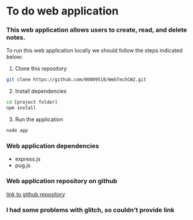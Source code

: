 # To do web application

### This web application allows users to create, read, and delete notes.

To run this web application locally we should follow the steps indicated below:

1. Clone this repository
```bash
git clone https://github.com/00009518/WebTechCW2.git
```

2. Install dependencies
```bash
cd [project folder]
npm install
```

3. Run the application
```bash
node app
```

### Web application dependencies
 - express.js 
 - pug.js 

### Web application repository on github
[link to github repository](https://github.com/00009518/WebTechCW2)

### I had some problems with glitch, so couldn't provide link